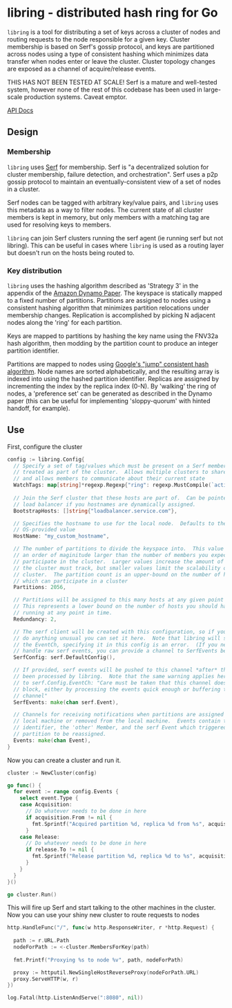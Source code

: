 # libring - distributed hash ring for Go

`libring` is a tool for distributing a set of keys across a cluster of
nodes and routing requests to the node responsible for a given key.
Cluster membership is based on Serf's gossip protocol, and keys are partitioned
across nodes using a type of consistent hashing which minimizes data transfer
when nodes enter or leave the cluster.  Cluster topology changes are exposed as
a channel of acquire/release events.

THIS HAS NOT BEEN TESTED AT SCALE!  Serf is a mature and well-tested system,
however none of the rest of this codebase has been used in large-scale
production systems.  Caveat emptor.

[API Docs](http://godoc.org/github.com/kerinin/libring)

## Design

### Membership

`libring` uses [Serf](https://www.serfdom.io/) for membership.  Serf is "a
decentralized solution for cluster membership, failure detection, and
orchestration".  Serf uses a p2p gossip protocol to maintain an
eventually-consistent view of a set of nodes in a cluster.  

Serf nodes can be tagged with arbitrary key/value pairs, and `libring` uses this
metadata as a way to filter nodes.  The current state of all cluster members is
kept in memory, but only members with a matching tag are used for resolving keys
to members.

`libring` can join Serf clusters running the serf agent (ie running serf but not
libring).  This can be useful in cases where `libring` is used as a routing
layer but doesn't run on the hosts being routed to.  


### Key distribution

`libring` uses the hashing algorithm described as 'Strategy 3' in the appendix
of the [Amazon Dynamo
Paper](http://www.allthingsdistributed.com/files/amazon-dynamo-sosp2007.pdf).
The keyspace is statically mapped to a fixed number of partitions.  Partitions
are assigned to nodes using a consistent hashing algorithm that minimizes
partition relocations under membership changes.  Replication is accomplished by
picking N adjacent nodes along the 'ring' for each partition.

Keys are mapped to partitions by hashing the key name using the FNV32a hash
algorithm, then modding by the partition count to produce an integer partition
identifier.

Partitions are mapped to nodes using [Google's "jump" consistent hash
algorithm](http://arxiv.org/abs/1406.2294).  Node names are sorted alphabetically,
and the resulting array is indexed into using the hashed partition identifier. 
Replicas are assigned by incrementing the index by the replica index (0-N).  By
'walking' the ring of nodes, a 'preference set' can be generated as described in
the Dynamo paper (this can be useful for implementing 'sloppy-quorum' with
hinted handoff, for example).


## Use

First, configure the cluster

```go
config := libring.Config{
  // Specify a set of tag/values which must be present on a Serf member to be
  // treated as part of the cluster.  Allows multiple clusters to share members,
  // and allows members to communicate about their current state
  WatchTags: map[string]*regexp.Regexp{"ring": regexp.MustCompile(`active`)},
  
  // Join the Serf cluster that these hosts are part of.  Can be pointed at a 
  // load balancer if you hostnames are dynamically assigned.
  BootstrapHosts: []string{"loadbalancer.service.com"},

  // Specifies the hostname to use for the local node.  Defaults to the
  // OS-provided value
  HostName: "my_custom_hostname",

  // The number of partitions to divide the keyspace into.  This value should be
  // an order of maginitude larger than the number of members you expect to
  // participate in the cluster.  Larger values increase the amount of metadata
  // the cluster must track, but smaller values limit the scalability of the
  // cluster.  The partition count is an upper-bound on the number of hosts
  // which can participate in a cluster
  Partitions: 2056,

  // Partitions will be assigned to this many hosts at any given point in time.
  // This represents a lower bound on the number of hosts you should have
  // running at any point in time.
  Redundancy: 2,

  // The serf client will be created with this configuration, so if you need to 
  // do anything unusual you can set it here.  Note that libring will specify
  // the EventCh, specifying it in this config is an error.  (If you need to
  // handle raw serf events, you can provide a channel to SerfEvents below)
  SerfConfig: serf.DefaultConfig(),

  // If provided, serf events will be pushed to this channel *after* they have
  // been processed by libring.  Note that the same warning applies here as
  // to serf.Config.EventCh: "Care must be taken that this channel doesn't 
  // block, either by processing the events quick enough or buffering the 
  // channel"
  SerfEvents: make(chan serf.Event),

  // Channels for receiving notifications when partitions are assigned to the
  // local machine or removed from the local machine.  Events contain the partition 
  // identifier, the 'other' Member, and the serf Event which triggered the 
  // partition to be reassigned.
  Events: make(chan Event),
}
```

Now you can create a cluster and run it.

```go
cluster := NewCluster(config)

go func() {
  for event := range config.Events {
    select event.Type {
    case Acquisition:
      // Do whatever needs to be done in here
      if acquisition.From != nil {
        fmt.Sprintf("Acquired partition %d, replica %d from %s", acquisition.Partition, acquisition.Replica, acquisition.From.Name)
      }
    case Release:
      // Do whatever needs to be done in here
      if release.To != nil {
        fmt.Sprintf("Release partition %d, replica %d to %s", acquisition.Partition, acquisition.Replica, acquisition.To.Name)
      }
    }
  }
}()

go cluster.Run()
```

This will fire up Serf and start talking to the other machines in the cluster.
Now you can use your shiny new cluster to route requests to nodes

```go
http.HandleFunc("/", func(w http.ResponseWriter, r *http.Request) {
  
  path := r.URL.Path
  nodeForPath := <-cluster.MembersForKey(path)
  
  fmt.Printf("Proxying %s to node %v", path, nodeForPath)

  proxy := httputil.NewSingleHostReverseProxy(nodeForPath.URL)
  proxy.ServeHTTP(w, r)
})

log.Fatal(http.ListenAndServe(":8080", nil))
```
